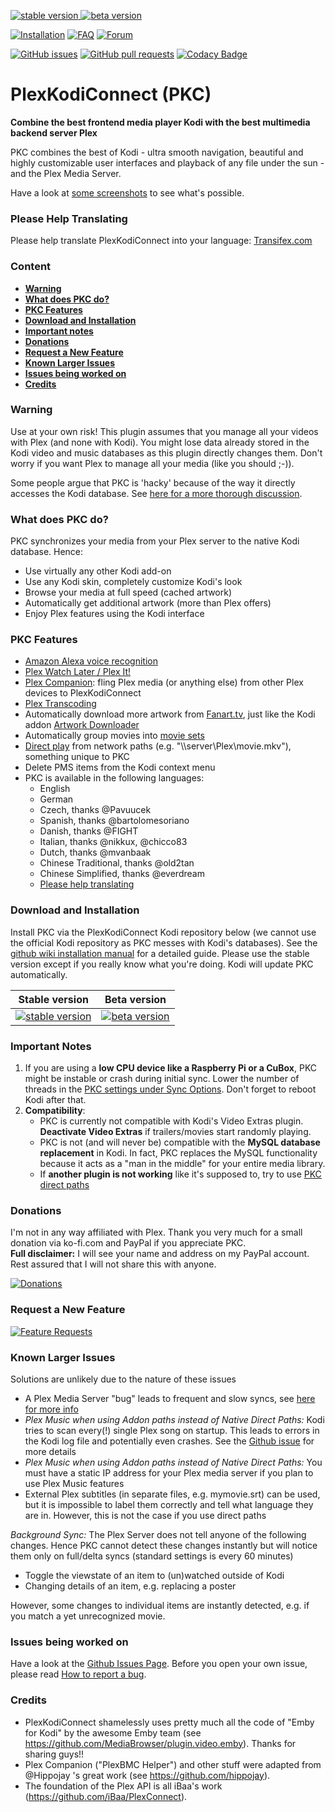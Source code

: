 [![stable version](https://img.shields.io/badge/stable_version-1.7.7-blue.svg?maxAge=60&style=flat) ](https://dl.bintray.com/croneter/PlexKodiConnect/bin/repository.plexkodiconnect/repository.plexkodiconnect-1.0.0.zip) 
[![beta version](https://img.shields.io/badge/beta_version-1.7.11-red.svg?maxAge=60&style=flat) ](https://dl.bintray.com/croneter/PlexKodiConnect_BETA/bin-BETA/repository.plexkodiconnectbeta/repository.plexkodiconnectbeta-1.0.0.zip)

[![Installation](https://img.shields.io/badge/wiki-installation-brightgreen.svg?maxAge=60&style=flat)](https://github.com/croneter/PlexKodiConnect/wiki/Installation)
[![FAQ](https://img.shields.io/badge/wiki-FAQ-brightgreen.svg?maxAge=60&style=flat)](https://github.com/croneter/PlexKodiConnect/wiki/faq)
[![Forum](https://img.shields.io/badge/forum-plex-orange.svg?maxAge=60&style=flat)](https://forums.plex.tv/discussion/210023/plexkodiconnect-let-kodi-talk-to-your-plex)

[![GitHub issues](https://img.shields.io/github/issues/croneter/PlexKodiConnect.svg?maxAge=60&style=flat)](https://github.com/croneter/PlexKodiConnect/issues) [![GitHub pull requests](https://img.shields.io/github/issues-pr/croneter/PlexKodiConnect.svg?maxAge=60&style=flat)](https://github.com/croneter/PlexKodiConnect/pulls) [![Codacy Badge](https://api.codacy.com/project/badge/Grade/a66870f19ced4fb98f94d9fd56e34e87)](https://www.codacy.com/app/croneter/PlexKodiConnect?utm_source=github.com&amp;utm_medium=referral&amp;utm_content=croneter/PlexKodiConnect&amp;utm_campaign=Badge_Grade)


# PlexKodiConnect (PKC)
**Combine the best frontend media player Kodi with the best multimedia backend server Plex**

PKC combines the best of Kodi - ultra smooth navigation, beautiful and highly customizable user interfaces and playback of any file under the sun - and the Plex Media Server.

Have a look at [some screenshots](https://github.com/croneter/PlexKodiConnect/wiki/Some-PKC-Screenshots) to see what's possible. 

### Please Help Translating

Please help translate PlexKodiConnect into your language: [Transifex.com](https://www.transifex.com/croneter/pkc)


### Content
* [**Warning**](#warning)
* [**What does PKC do?**](#what-does-pkc-do)
* [**PKC Features**](#pkc-features)
* [**Download and Installation**](#download-and-installation)
* [**Important notes**](#important-notes)
* [**Donations**](#donations)
* [**Request a New Feature**](#request-a-new-feature)
* [**Known Larger Issues**](#known-larger-issues)
* [**Issues being worked on**](#issues-being-worked-on)
* [**Credits**](#credits)

### Warning
Use at your own risk! This plugin assumes that you manage all your videos with Plex (and none with Kodi). You might lose data already stored in the Kodi video and music databases as this plugin directly changes them. Don't worry if you want Plex to manage all your media (like you should ;-)). 

Some people argue that PKC is 'hacky' because of the way it directly accesses the Kodi database. See [here for a more thorough discussion](https://github.com/croneter/PlexKodiConnect/wiki/Is-PKC-'hacky'%3F). 

### What does PKC do?
PKC synchronizes your media from your Plex server to the native Kodi database. Hence:
- Use virtually any other Kodi add-on
- Use any Kodi skin, completely customize Kodi's look
- Browse your media at full speed (cached artwork)
- Automatically get additional artwork (more than Plex offers)
- Enjoy Plex features using the Kodi interface

### PKC Features

- [Amazon Alexa voice recognition](https://www.plex.tv/apps/streaming-devices/amazon-alexa)
- [Plex Watch Later / Plex It!](https://support.plex.tv/hc/en-us/sections/200211783-Plex-It-)
- [Plex Companion](https://support.plex.tv/hc/en-us/sections/200276908-Plex-Companion): fling Plex media (or anything else) from other Plex devices to PlexKodiConnect
- [Plex Transcoding](https://support.plex.tv/hc/en-us/articles/200250377-Transcoding-Media)
- Automatically download more artwork from [Fanart.tv](https://fanart.tv/), just like the Kodi addon [Artwork Downloader](http://kodi.wiki/view/Add-on:Artwork_Downloader)
- Automatically group movies into [movie sets](http://kodi.wiki/view/movie_sets)
- [Direct play](https://github.com/croneter/PlexKodiConnect/wiki/Direct-Play) from network paths (e.g. "\\\\server\\Plex\\movie.mkv"), something unique to PKC
- Delete PMS items from the Kodi context menu
- PKC is available in the following languages:
    + English
    + German
    + Czech, thanks @Pavuucek
    + Spanish, thanks @bartolomesoriano
    + Danish, thanks @FIGHT
    + Italian, thanks @nikkux, @chicco83
    + Dutch, thanks @mvanbaak
    + Chinese Traditional, thanks @old2tan
    + Chinese Simplified, thanks @everdream
    + [Please help translating](https://www.transifex.com/croneter/pkc)

### Download and Installation

Install PKC via the PlexKodiConnect Kodi repository below (we cannot use the official Kodi repository as PKC messes with Kodi's databases). See the [github wiki installation manual](https://github.com/croneter/PlexKodiConnect/wiki/Installation) for a detailed guide. Please use the stable version except if you really know what you're doing. Kodi will update PKC automatically. 

| Stable version | Beta version |
|----------------|--------------|
| [![stable version](https://img.shields.io/badge/stable_version-latest-blue.svg?maxAge=60&style=flat) ](https://dl.bintray.com/croneter/PlexKodiConnect/bin/repository.plexkodiconnect/repository.plexkodiconnect-1.0.0.zip)  | [![beta version](https://img.shields.io/badge/beta_version-latest-red.svg?maxAge=60&style=flat) ](https://dl.bintray.com/croneter/PlexKodiConnect_BETA/bin-BETA/repository.plexkodiconnectbeta/repository.plexkodiconnectbeta-1.0.0.zip) |

### Important Notes

1. If you are using a **low CPU device like a Raspberry Pi or a CuBox**, PKC might be instable or crash during initial sync. Lower the number of threads in the [PKC settings under Sync Options](https://github.com/croneter/PlexKodiConnect/wiki/PKC-settings#sync-options). Don't forget to reboot Kodi after that.
2. **Compatibility**: 
    * PKC is currently not compatible with Kodi's Video Extras plugin. **Deactivate Video Extras** if trailers/movies start randomly playing. 
    * PKC is not (and will never be) compatible with the **MySQL database replacement** in Kodi. In fact, PKC replaces the MySQL functionality because it acts as a "man in the middle" for your entire media library.
    * If **another plugin is not working** like it's supposed to, try to use [PKC direct paths](https://github.com/croneter/PlexKodiConnect/wiki/Direct-Paths)

### Donations
I'm not in any way affiliated with Plex. Thank you very much for a small donation via ko-fi.com and PayPal if you appreciate PKC.  
**Full disclaimer:** I will see your name and address on my PayPal account. Rest assured that I will not share this with anyone. 

[![Donations](https://az743702.vo.msecnd.net/cdn/kofi1.png?v=a)](https://ko-fi.com/A8182EB)

### Request a New Feature

[![Feature Requests](http://feathub.com/croneter/PlexKodiConnect?format=svg)](http://feathub.com/croneter/PlexKodiConnect)

### Known Larger Issues

Solutions are unlikely due to the nature of these issues
- A Plex Media Server "bug" leads to frequent and slow syncs, see [here for more info](https://github.com/croneter/PlexKodiConnect/issues/135)
- *Plex Music when using Addon paths instead of Native Direct Paths:* Kodi tries to scan every(!) single Plex song on startup. This leads to errors in the Kodi log file and potentially even crashes. See the [Github issue](https://github.com/croneter/PlexKodiConnect/issues/14) for more details
- *Plex Music when using Addon paths instead of Native Direct Paths:* You must have a static IP address for your Plex media server if you plan to use Plex Music features
- External Plex subtitles (in separate files, e.g. mymovie.srt) can be used, but it is impossible to label them correctly and tell what language they are in. However, this is not the case if you use direct paths

*Background Sync:*
The Plex Server does not tell anyone of the following changes. Hence PKC cannot detect these changes instantly but will notice them only on full/delta syncs (standard settings is every 60 minutes)
- Toggle the viewstate of an item to (un)watched outside of Kodi
- Changing details of an item, e.g. replacing a poster  

However, some changes to individual items are instantly detected, e.g. if you match a yet unrecognized movie. 


### Issues being worked on

Have a look at the [Github Issues Page](https://github.com/croneter/PlexKodiConnect/issues). Before you open your own issue, please read [How to report a bug](https://github.com/croneter/PlexKodiConnect/wiki/How-to-Report-A-Bug).


### Credits

- PlexKodiConnect shamelessly uses pretty much all the code of "Emby for Kodi" by the awesome Emby team (see https://github.com/MediaBrowser/plugin.video.emby). Thanks for sharing guys!!
- Plex Companion ("PlexBMC Helper") and other stuff were adapted from @Hippojay 's great work (see https://github.com/hippojay).
- The foundation of the Plex API is all iBaa's work (https://github.com/iBaa/PlexConnect).
